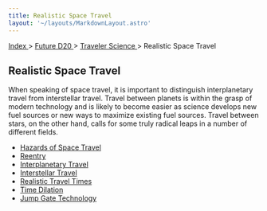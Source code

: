 ```yaml
---
title: Realistic Space Travel
layout: '~/layouts/MarkdownLayout.astro'
---
```


[ Index ](/) > [ Future D20 ](/future.d20.srd) > [ Traveler Science ](/future.d20.srd/traveler.science) > Realistic Space Travel

##  Realistic Space Travel

When speaking of space travel, it is important to distinguish interplanetary
travel from interstellar travel. Travel between planets is within the grasp of
modern technology and is likely to become easier as science develops new fuel
sources or new ways to maximize existing fuel sources. Travel between stars,
on the other hand, calls for some truly radical leaps in a number of different
fields.

  * [ Hazards of Space Travel ](/future.d20.srd/traveler.science/realistic.space.travel/hazards.of.space.travel)
  * [ Reentry ](/future.d20.srd/traveler.science/realistic.space.travel/reentry)
  * [ Interplanetary Travel ](/future.d20.srd/traveler.science/realistic.space.travel/interplanetary.travel)
  * [ Interstellar Travel ](/future.d20.srd/traveler.science/realistic.space.travel/interstellar.travel)
  * [ Realistic Travel Times ](/future.d20.srd/traveler.science/realistic.space.travel/realistic.travel.times)
  * [ Time Dilation ](/future.d20.srd/traveler.science/realistic.space.travel/time.dilation)
  * [ Jump Gate Technology ](/future.d20.srd/traveler.science/realistic.space.travel/jump.gate.technology)

